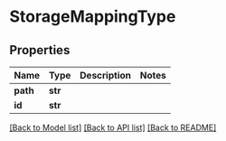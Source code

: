 # StorageMappingType

## Properties
Name | Type | Description | Notes
------------ | ------------- | ------------- | -------------
**path** | **str** |  | 
**id** | **str** |  | 

[[Back to Model list]](../README.md#documentation-for-models) [[Back to API list]](../README.md#documentation-for-api-endpoints) [[Back to README]](../README.md)


